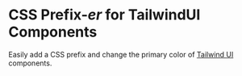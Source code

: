 # CSS Prefix-_er_ for TailwindUI Components

Easily add a CSS prefix and change the primary color of [Tailwind UI](https://www.tailwindui.com/) components. 
